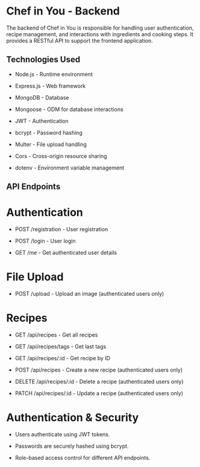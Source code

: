 # Chef in You - Backend

The backend of Chef in You is responsible for handling user authentication, recipe management, and interactions with ingredients and cooking steps. It provides a RESTful API to support the frontend application.

## Technologies Used

- Node.js - Runtime environment

- Express.js - Web framework

- MongoDB - Database

- Mongoose - ODM for database interactions

- JWT - Authentication

- bcrypt - Password hashing

- Multer - File upload handling

- Cors - Cross-origin resource sharing

- dotenv - Environment variable management

## API Endpoints

# Authentication

- POST /registration - User registration

- POST /login - User login

- GET /me - Get authenticated user details

# File Upload

- POST /upload - Upload an image (authenticated users only)

# Recipes

- GET /api/recipes - Get all recipes

- GET /api/recipes/tags - Get last tags

- GET /api/recipes/:id - Get recipe by ID

- POST /api/recipes - Create a new recipe (authenticated users only)

- DELETE /api/recipes/:id - Delete a recipe (authenticated users only)

- PATCH /api/recipes/:id - Update a recipe (authenticated users only)

# Authentication & Security

- Users authenticate using JWT tokens.

- Passwords are securely hashed using bcrypt.

- Role-based access control for different API endpoints.
